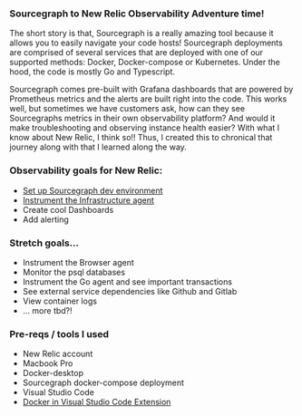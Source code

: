 ### Sourcegraph to New Relic Observability Adventure time!


The short story is that, Sourcegraph is a really amazing tool because it allows you to easily navigate your code hosts! Sourcegraph deployments are comprised of several services that are deployed with one of our supported methods: Docker, Docker-compose or Kubernetes.
Under the hood, the code is mostly Go and Typescript.

Sourcegraph comes pre-built with Grafana dashboards that are powered by Prometheus metrics and the alerts are built right into the code. This works well, but sometimes we have customers ask, how can they see Sourcegraphs metrics in their own observability platform? And would it make troubleshooting and observing instance health easier? With what I know about New Relic, I think so!! Thus, I created this to chronical that journey along with that I learned along the way.


### Observability goals for New Relic:

* [Set up Sourcegraph dev environment](develop-sourcegraph.md)
* [Instrument the Infrastructure agent](instrument-infra.md)
* Create cool Dashboards
* Add alerting

### Stretch goals...
* Instrument the Browser agent
* Monitor the psql databases
* Instrument the Go agent and see important transactions
* See external service dependencies like Github and Gitlab
* View container logs
* ... more tbd?!


### Pre-reqs / tools I used

* New Relic account
* Macbook Pro
* Docker-desktop
* Sourcegraph docker-compose deployment
* Visual Studio Code
* [Docker in Visual Studio Code Extension](https://code.visualstudio.com/docs/containers/overview)
